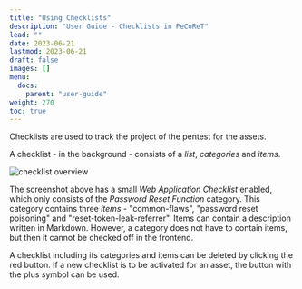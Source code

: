 ```yaml
---
title: "Using Checklists"
description: "User Guide - Checklists in PeCoReT"
lead: ""
date: 2023-06-21
lastmod: 2023-06-21
draft: false
images: []
menu:
  docs:
    parent: "user-guide"
weight: 270
toc: true
---
```



Checklists are used to track the project of the pentest for the assets.

A checklist - in the background - consists of a *list*, *categories* and *items*.

![checklist overview](/attachments/docs/checklist-overview.png)

The screenshot above has a small *Web Application Checklist* enabled, which only consists of the *Password Reset
Function* category.
This category contains three *items* - "common-flaws", "password reset poisoning" and "reset-token-leak-referrer".
Items can contain a description written in Markdown.
However, a category does not have to contain items, but then it cannot be checked off in the frontend.

A checklist including its categories and items can be deleted by clicking the red button.
If a new checklist is to be activated for an asset, the button with the plus symbol can be used.
